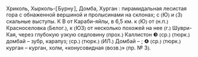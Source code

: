 ---
---

Хриколь, Хырколь-⟦Бурну⟧, Домба, Хурган
: пирамидальная лесистая гора с обнаженной вершиной и пролысинами на склонах; с ⦅Ю⦆ и ⦅З⦆ скальные выступы. К В от Караби-яйлы, в 6,5 км. к ⦅Ю⦆ от ⦅н.п.⦆ Красноселовка ⦅Белог.⦆, к ⦅ЮЗ⦆ от несколько похожей на нее ⦅г.⦆ Шуври-Кая, через глубокую узкую седловину ⦅прох.⦆ Каллистон ❸ ⦅ср.⦆ ⦅тюрк.⦆ домбай – зубр, карапуз; ⦅ср.⦆ ⦅тюрк.⦆ ⦅ИЛ.⦆ Домбай – ; ❹ ⦅ср.⦆ ⦅тюрк.⦆ курган – курган, холм, «конусовидная ⦅возв.⦆» ⦅пр. № 3⦆.
